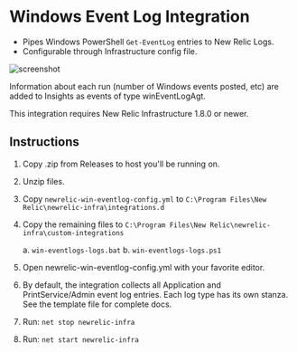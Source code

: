 # Windows Event Log Integration

* Pipes Windows PowerShell `Get-EventLog` entries to New Relic Logs.
* Configurable through Infrastructure config file.

![screenshot](./docs/windows-event-log.png)

Information about each run (number of Windows events posted, etc) are added to Insights as events of type winEventLogAgt.

This integration requires New Relic Infrastructure 1.8.0 or newer.

## Instructions

1. Copy .zip from Releases to host you'll be running on.

2. Unzip files.

3. Copy `newrelic-win-eventlog-config.yml` to `C:\Program Files\New Relic\newrelic-infra\integrations.d`

4. Copy the remaining files to `C:\Program Files\New Relic\newrelic-infra\custom-integrations`

    a. `win-eventlogs-logs.bat`
    b. `win-eventlogs-logs.ps1`

5. Open newrelic-win-eventlog-config.yml with your favorite editor.

6. By default, the integration collects all Application and PrintService/Admin event log entries.  Each log type has its own stanza.  See the template file for complete docs.

7. Run: `net stop newrelic-infra`

8. Run: `net start newrelic-infra`

